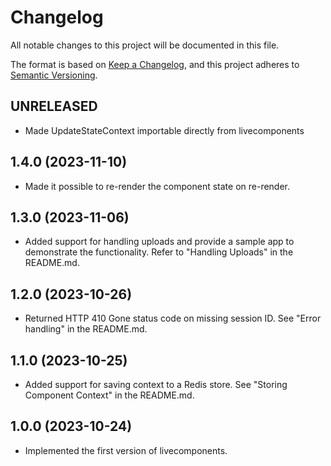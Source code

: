 # Changelog

All notable changes to this project will be documented in this file.

The format is based on [Keep a Changelog](https://keepachangelog.com/en/1.0.0/),
and this project adheres to [Semantic Versioning](https://semver.org/spec/v2.0.0.html).

## UNRELEASED

- Made UpdateStateContext importable directly from livecomponents

## 1.4.0 (2023-11-10)

- Made it possible to re-render the component state on re-render.

## 1.3.0 (2023-11-06)

- Added support for handling uploads and provide a sample app to demonstrate the functionality. Refer to "Handling Uploads" in the README.md.

## 1.2.0 (2023-10-26)

- Returned HTTP 410 Gone status code on missing session ID. See "Error handling" in the README.md.

## 1.1.0 (2023-10-25)

- Added support for saving context to a Redis store. See "Storing Component Context" in the README.md.

## 1.0.0 (2023-10-24)

- Implemented the first version of livecomponents.
